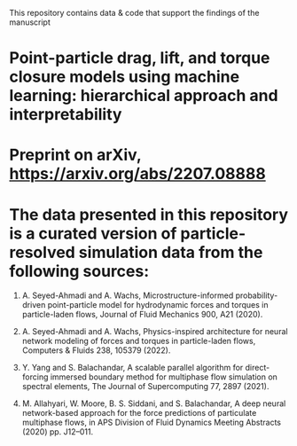 This repository contains data & code that support the findings of the manuscript
# Point-particle drag, lift, and torque closure models using machine learning: hierarchical approach and interpretability

# Preprint on arXiv, https://arxiv.org/abs/2207.08888

# The data presented in this repository is a curated version of particle-resolved simulation data from the following sources:

1. A. Seyed-Ahmadi and A. Wachs, Microstructure-informed probability-driven point-particle model for hydrodynamic forces and torques in particle-laden flows, Journal of Fluid Mechanics 900, A21 (2020).

2. A. Seyed-Ahmadi and A. Wachs, Physics-inspired architecture for neural network modeling of forces and torques in particle-laden flows, Computers & Fluids 238, 105379 (2022).

3. Y. Yang and S. Balachandar, A scalable parallel algorithm for direct-forcing immersed boundary method for multiphase flow simulation on spectral elements, The Journal of Supercomputing 77, 2897 (2021).

4. M. Allahyari, W. Moore, B. S. Siddani, and S. Balachandar, A deep neural network-based approach for the force predictions of particulate multiphase flows, in APS Division of Fluid Dynamics Meeting Abstracts (2020) pp. J12–011.
